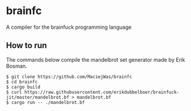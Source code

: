 # brainfc
A compiler for the brainfuck programming language

## How to run
The commands below compile the mandelbrot set generator made by Erik Bosman.

```
$ git clone https://github.com/MaciejWas/brainfc
$ cd brainfc
$ cargo build
$ curl https://raw.githubusercontent.com/erikdubbelboer/brainfuck-jit/master/mandelbrot.bf > mandelbrot.bf
$ cargo run -- ./mandelbrot.bf
```
